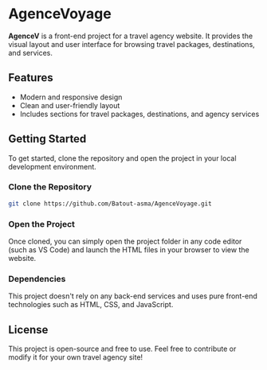 # AgenceVoyage

**AgenceV** is a front-end project for a travel agency website. It provides the visual layout and user interface for browsing travel packages, destinations, and services.

## Features

- Modern and responsive design
- Clean and user-friendly layout
- Includes sections for travel packages, destinations, and agency services

## Getting Started

To get started, clone the repository and open the project in your local development environment.

### Clone the Repository

```bash
git clone https://github.com/Batout-asma/AgenceVoyage.git
```

### Open the Project

Once cloned, you can simply open the project folder in any code editor (such as VS Code) and launch the HTML files in your browser to view the website.

### Dependencies

This project doesn't rely on any back-end services and uses pure front-end technologies such as HTML, CSS, and JavaScript.

## License

This project is open-source and free to use. Feel free to contribute or modify it for your own travel agency site!
